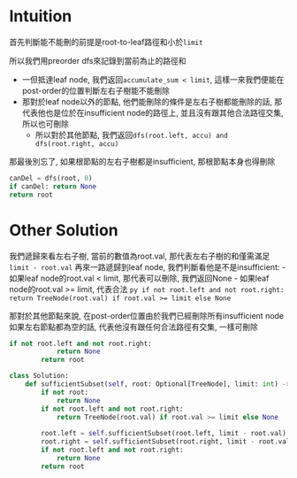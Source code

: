 # Intuition

首先判斷能不能刪的前提是root-to-leaf路徑和小於`limit`

所以我們用preorder dfs來記錄到當前為止的路徑和

- 一但抵達leaf node, 我們返回`accumulate_sum < limit`, 這樣一來我們便能在post-order的位置判斷左右子樹能不能刪除
- 那對於leaf node以外的節點, 他們能刪除的條件是左右子樹都能刪除的話, 那代表他也是位於在insufficient node的路徑上, 並且沒有跟其他合法路徑交集, 所以也可刪除
  - 所以對於其他節點, 我們返回`dfs(root.left, accu) and dfs(root.right, accu)`

那最後別忘了, 如果根節點的左右子樹都是insufficient, 那根節點本身也得刪除

```py
canDel = dfs(root, 0)
if canDel: return None
return root
```

# Other Solution

我們遞歸來看左右子樹, 當前的數值為root.val, 那代表左右子樹的和僅需滿足`limit - root.val`
再來一路遞歸到leaf node, 我們判斷看他是不是insufficient:
    - 如果leaf node的root.val < limit, 那代表可以刪除, 我們返回None
    - 如果leaf node的root.val >= limit, 代表合法
    ```py
    if not root.left and not root.right:
        return TreeNode(root.val) if root.val >= limit else None
    ```


那對於其他節點來說, 在post-order位置由於我們已經刪除所有insufficient node
如果左右節點都為空的話, 代表他沒有跟任何合法路徑有交集, 一樣可刪除
```py
if not root.left and not root.right:
            return None
        return root
```


```py
class Solution:
    def sufficientSubset(self, root: Optional[TreeNode], limit: int) -> Optional[TreeNode]:
        if not root:
            return None
        if not root.left and not root.right:
            return TreeNode(root.val) if root.val >= limit else None
        
        root.left = self.sufficientSubset(root.left, limit - root.val)
        root.right = self.sufficientSubset(root.right, limit - root.val)
        if not root.left and not root.right:
            return None
        return root
```